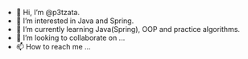 - 👋 Hi, I’m @p3tzata.
- 👀 I’m interested in Java and Spring.
- 🌱 I’m currently learning Java(Spring), OOP and practice algorithms.
- 💞️ I’m looking to collaborate on ...
- 📫 How to reach me ...

<!---
p3tzata/p3tzata is a ✨ special ✨ repository because its `README.md` (this file) appears on your GitHub profile.
You can click the Preview link to take a look at your changes.
--->
